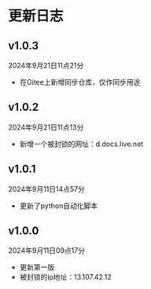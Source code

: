 # 更新日志

## v1.0.3

2024年9月21日11点21分

- 在Gitee上新增同步仓库，仅作同步用途

## v1.0.2

2024年9月21日11点13分

- 新增一个被封锁的网址：d.docs.live.net

## v1.0.1

2024年9月11日14点57分

- 更新了python自动化脚本

## v1.0.0

2024年9月11日09点17分

- 更新第一版
- 被封锁的ip地址：13.107.42.12